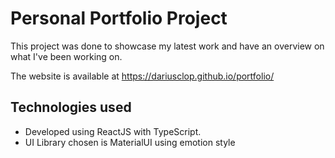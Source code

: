 # Personal Portfolio Project

This project was done to showcase my latest work and have an overview on what I've been working on.

The website is available at <https://dariusclop.github.io/portfolio/>

## Technologies used

 - Developed using ReactJS with TypeScript. 
 - UI Library chosen is MaterialUI using emotion style
